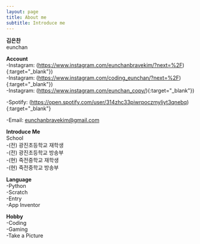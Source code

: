 ```yaml
---
layout: page
title: About me
subtitle: Introduce me
---
```


**김은찬**  
eunchan  
  
**Account**  
-Instagram: (https://www.instagram.com/eunchanbravekim/?next=%2F){:target="_blank"})  
-Instagram: (https://www.instagram.com/coding_eunchan/?next=%2F){:target="_blank"})  
-Instagram: (https://www.instagram.com/eunchan_copy/){:target="_blank"})  
  
-Spotify: (https://open.spotify.com/user/314zhc33piwrpoczmyliyt3qnebq){:target="_blank"}  
  
-Email: eunchanbravekim@gmail.com  

**Introduce Me**  
School  
-(전) 광진초등학교 재학생  
-(전) 광진초등학교 방송부  
-(현) 죽전중학교 재학생  
-(현) 죽전중학교 방송부  
  
**Language**  
-Python  
-Scratch  
-Entry  
-App Inventor  
  
**Hobby**  
-Coding  
-Gaming  
-Take a Picture

